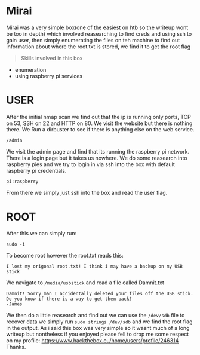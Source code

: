 # Mirai

Mirai was a very simple box(one of the easiest on htb so the writeup wont be too in depth) which involved reasearching to find creds and using ssh to gain user, then simply enumerating the files on teh machine to find out information about where the root.txt is stored, we find it to get the root flag

>Skills involved in this box
- enumeration
- using raspberry pi services

# USER
After the initial nmap scan we find out that the ip is running only ports, TCP on 53, SSH on 22 and HTTP on 80.
We visit the website but there is nothing there. We Run a dirbuster to see if there is anything else on the web service.
```
/admin
```
We visit the admin page and find that its running the raspberry pi network. There is a login page but it takes us nowhere.
We do some reasearch into raspberry pies and we try to login in via ssh into the box with default raspberry pi credentials.
```
pi:raspberry
```
From there we simply just ssh into the box and read the user flag.
# ROOT
After this we can simply run:
```
sudo -i 
```
To become root however the root.txt reads this:
```
I lost my origonal root.txt! I think i may have a backup on my USB stick
```
We navigate to ```/media/usbstick``` and read a file called Damnit.txt
```
Damnit! Sorry man I accidentally deleted your files off the USB stick.
Do you know if there is a way to get them back?
-James
```
We then do a little reasearch and find out we can use the `/dev/sdb` file to recover data
we simply run `sudo strings /dev/sdb` and we find the root flag in the output.
As i said this box was very simple so it wasnt much of a long writeup but nontheless if you enjoyed please fell to drop me some respect on my profile:
https://www.hackthebox.eu/home/users/profile/246314
Thanks.

